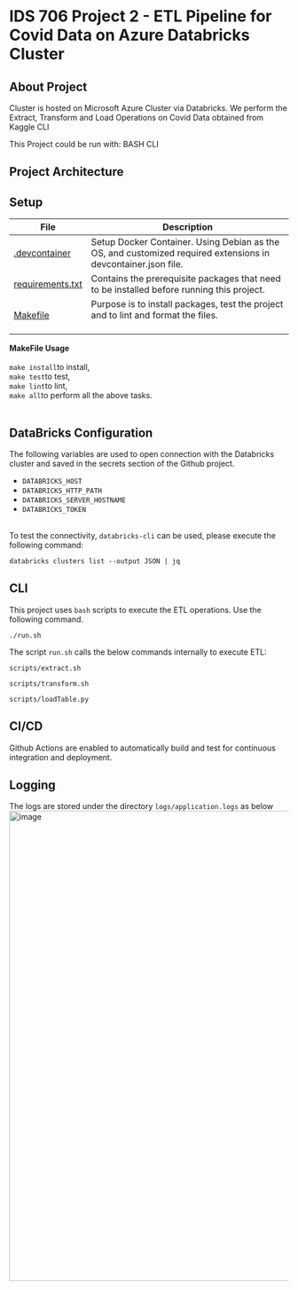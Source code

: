 # IDS 706 Project 2 - ETL Pipeline for Covid Data on Azure Databricks Cluster
 
## About Project
Cluster is hosted on Microsoft Azure Cluster via Databricks. We perform the Extract, Transform and Load Operations on Covid Data obtained from Kaggle CLI

This Project could be run with:
BASH CLI

## Project Architecture


## Setup
| File  | Description  |   
|---|---|
| [.devcontainer]()  |    Setup Docker Container. Using Debian as the OS, and customized required extensions in devcontainer.json file. <br /> |  
|[requirements.txt]()   |   Contains the prerequisite packages that need to be installed before running this project.<br /> |   
| [Makefile]()  |   Purpose is to install packages, test the project and to lint and format the files.<br /><br /> |   


<b>MakeFile Usage</b><br /><br />
```make install```to install, <br />
```make test```to test,<br />
```make lint```to lint,<br />
```make all```to perform all the above tasks.
<br /><br />

## DataBricks Configuration
The following variables are used to open connection with the Databricks cluster and saved in the secrets section of the Github project.
- ```DATABRICKS_HOST```
- ```DATABRICKS_HTTP_PATH```
- ```DATABRICKS_SERVER_HOSTNAME```
- ```DATABRICKS_TOKEN```

<br/>To test the connectivity,  ```databricks-cli``` can be used, please execute the following command:
```
databricks clusters list --output JSON | jq
```

## CLI 
This project uses ```bash```  scripts to execute the ETL operations. Use the following command.

```
./run.sh
```

The script ```run.sh``` calls the below commands internally to execute ETL:
```
scripts/extract.sh
```
```
scripts/transform.sh
```
```
scripts/loadTable.py
```

## CI/CD
Github Actions are enabled to automatically build and test for continuous integration and deployment.

## Logging
The logs are stored under the directory ```logs/application.logs``` as below 
<img width="848" alt="image" src="https://user-images.githubusercontent.com/105465968/194789190-597d2ed6-5bf8-4122-8127-f446d8c09b49.png">

